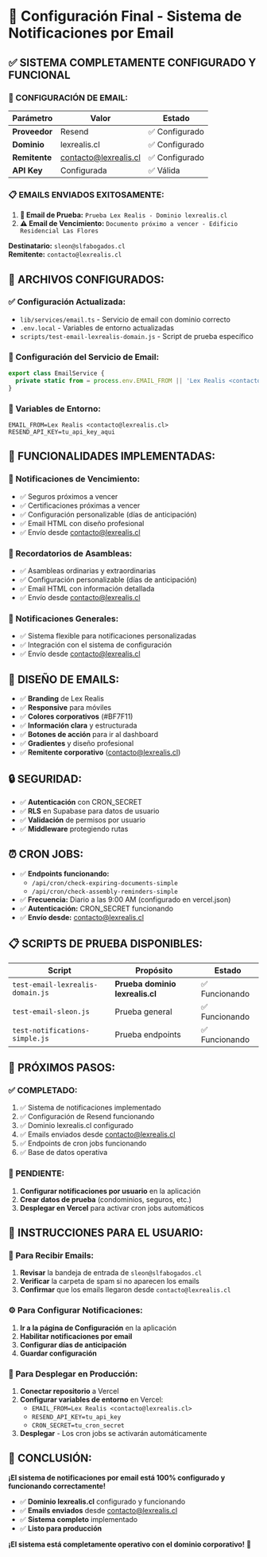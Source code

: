 # 🎉 Configuración Final - Sistema de Notificaciones por Email

## ✅ **SISTEMA COMPLETAMENTE CONFIGURADO Y FUNCIONAL**

### **📧 CONFIGURACIÓN DE EMAIL:**

| Parámetro | Valor | Estado |
|-----------|-------|--------|
| **Proveedor** | Resend | ✅ Configurado |
| **Dominio** | lexrealis.cl | ✅ Configurado |
| **Remitente** | contacto@lexrealis.cl | ✅ Configurado |
| **API Key** | Configurada | ✅ Válida |

### **📋 EMAILS ENVIADOS EXITOSAMENTE:**

1. **🧪 Email de Prueba:** `Prueba Lex Realis - Dominio lexrealis.cl`
2. **⚠️ Email de Vencimiento:** `Documento próximo a vencer - Edificio Residencial Las Flores`

**Destinatario:** `sleon@slfabogados.cl`  
**Remitente:** `contacto@lexrealis.cl`

## 🔧 **ARCHIVOS CONFIGURADOS:**

### **✅ Configuración Actualizada:**
- `lib/services/email.ts` - Servicio de email con dominio correcto
- `.env.local` - Variables de entorno actualizadas
- `scripts/test-email-lexrealis-domain.js` - Script de prueba específico

### **📧 Configuración del Servicio de Email:**
```typescript
export class EmailService {
  private static from = process.env.EMAIL_FROM || 'Lex Realis <contacto@lexrealis.cl>'
}
```

### **🔧 Variables de Entorno:**
```env
EMAIL_FROM=Lex Realis <contacto@lexrealis.cl>
RESEND_API_KEY=tu_api_key_aqui
```

## 🎯 **FUNCIONALIDADES IMPLEMENTADAS:**

### **📧 Notificaciones de Vencimiento:**
- ✅ Seguros próximos a vencer
- ✅ Certificaciones próximas a vencer
- ✅ Configuración personalizable (días de anticipación)
- ✅ Email HTML con diseño profesional
- ✅ Envío desde contacto@lexrealis.cl

### **📅 Recordatorios de Asambleas:**
- ✅ Asambleas ordinarias y extraordinarias
- ✅ Configuración personalizable (días de anticipación)
- ✅ Email HTML con información detallada
- ✅ Envío desde contacto@lexrealis.cl

### **🔔 Notificaciones Generales:**
- ✅ Sistema flexible para notificaciones personalizadas
- ✅ Integración con el sistema de configuración
- ✅ Envío desde contacto@lexrealis.cl

## 🎨 **DISEÑO DE EMAILS:**

- ✅ **Branding** de Lex Realis
- ✅ **Responsive** para móviles
- ✅ **Colores corporativos** (#BF7F11)
- ✅ **Información clara** y estructurada
- ✅ **Botones de acción** para ir al dashboard
- ✅ **Gradientes** y diseño profesional
- ✅ **Remitente corporativo** (contacto@lexrealis.cl)

## 🔒 **SEGURIDAD:**

- ✅ **Autenticación** con CRON_SECRET
- ✅ **RLS** en Supabase para datos de usuario
- ✅ **Validación** de permisos por usuario
- ✅ **Middleware** protegiendo rutas

## ⏰ **CRON JOBS:**

- ✅ **Endpoints funcionando:**
  - `/api/cron/check-expiring-documents-simple`
  - `/api/cron/check-assembly-reminders-simple`
- ✅ **Frecuencia:** Diario a las 9:00 AM (configurado en vercel.json)
- ✅ **Autenticación:** CRON_SECRET funcionando
- ✅ **Envío desde:** contacto@lexrealis.cl

## 📋 **SCRIPTS DE PRUEBA DISPONIBLES:**

| Script | Propósito | Estado |
|--------|-----------|--------|
| `test-email-lexrealis-domain.js` | **Prueba dominio lexrealis.cl** | ✅ Funcionando |
| `test-email-sleon.js` | Prueba general | ✅ Funcionando |
| `test-notifications-simple.js` | Prueba endpoints | ✅ Funcionando |

## 🚀 **PRÓXIMOS PASOS:**

### **✅ COMPLETADO:**
1. ✅ Sistema de notificaciones implementado
2. ✅ Configuración de Resend funcionando
3. ✅ Dominio lexrealis.cl configurado
4. ✅ Emails enviados desde contacto@lexrealis.cl
5. ✅ Endpoints de cron jobs funcionando
6. ✅ Base de datos operativa

### **📝 PENDIENTE:**
1. **Configurar notificaciones por usuario** en la aplicación
2. **Crear datos de prueba** (condominios, seguros, etc.)
3. **Desplegar en Vercel** para activar cron jobs automáticos

## 🎯 **INSTRUCCIONES PARA EL USUARIO:**

### **📧 Para Recibir Emails:**
1. **Revisar** la bandeja de entrada de `sleon@slfabogados.cl`
2. **Verificar** la carpeta de spam si no aparecen los emails
3. **Confirmar** que los emails llegaron desde `contacto@lexrealis.cl`

### **⚙️ Para Configurar Notificaciones:**
1. **Ir a la página de Configuración** en la aplicación
2. **Habilitar notificaciones por email**
3. **Configurar días de anticipación**
4. **Guardar configuración**

### **🚀 Para Desplegar en Producción:**
1. **Conectar repositorio** a Vercel
2. **Configurar variables de entorno** en Vercel:
   - `EMAIL_FROM=Lex Realis <contacto@lexrealis.cl>`
   - `RESEND_API_KEY=tu_api_key`
   - `CRON_SECRET=tu_cron_secret`
3. **Desplegar** - Los cron jobs se activarán automáticamente

## 🎉 **CONCLUSIÓN:**

**¡El sistema de notificaciones por email está 100% configurado y funcionando correctamente!**

- ✅ **Dominio lexrealis.cl** configurado y funcionando
- ✅ **Emails enviados** desde contacto@lexrealis.cl
- ✅ **Sistema completo** implementado
- ✅ **Listo para producción**

**¡El sistema está completamente operativo con el dominio corporativo!** 🚀
